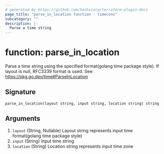 ```yaml
---
# generated by https://github.com/hashicorp/terraform-plugin-docs
page_title: "parse_in_location function - timeconv"
subcategory: ""
description: |-
  Parse a time string
---
```


# function: parse_in_location

Parse a time string using the specified format(golang time package style). If layout is null, RFC3339 format is used. See: https://pkg.go.dev/time#ParseInLocation



## Signature

<!-- signature generated by tfplugindocs -->
```text
parse_in_location(layout string, input string, location string) string
```

## Arguments

<!-- arguments generated by tfplugindocs -->
1. `layout` (String, Nullable) Layout string represents input time format(golang time package style)
1. `input` (String) Input time string
1. `location` (String) Location string represents input time zone
